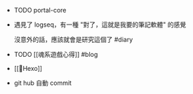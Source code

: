 - TODO portal-core
- 遇見了 logseq，有一種 "對了，這就是我要的筆記軟體" 的感覺
  
  沒意外的話，應該就會是研究這個了
  #diary
- TODO [[魂系遊戲心得]]
  #blog
- [[Hexo]]
- git hub 自動 commit